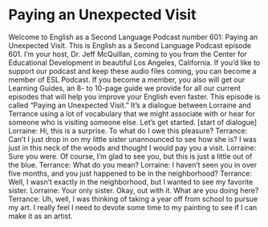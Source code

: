 # Paying an Unexpected Visit

Welcome to English as a Second Language Podcast number 601: Paying an Unexpected Visit.  This is English as a Second Language Podcast episode 601.  I’m your host, Dr. Jeff McQuillan, coming to you from the Center for Educational Development in beautiful Los Angeles, California.  If you’d like to support our podcast and keep these audio files coming, you can become a member of ESL Podcast.  If you become a member, you also will get our Learning Guides, an 8- to 10-page guide we provide for all our current episodes that will help you improve your English even faster.  This episode is called “Paying an Unexpected Visit.”  It’s a dialogue between Lorraine and Terrance using a lot of vocabulary that we might associate with or hear for someone who is visiting someone else.  Let’s get started.  [start of dialogue]  Lorraine:  Hi, this is a surprise.  To what do I owe this pleasure?  Terrance:  Can’t I just drop in on my little sister unannounced to see how she is?  I was just in this neck of the woods and thought I would pay you a visit.  Lorraine:  Sure you were.  Of course, I’m glad to see you, but this is just a little out of the blue.  Terrance:  What do you mean?  Lorraine:  I haven’t seen you in over five months, and you just happened to be in the neighborhood?  Terrance:  Well, I wasn’t exactly in the neighborhood, but I wanted to see my favorite sister.  Lorraine:  Your only sister.  Okay, out with it.  What are you doing here?  Terrance:  Uh, well, I was thinking of taking a year off from school to pursue my art.  I really feel I need to devote some time to my painting to see if I can make it as an artist. 